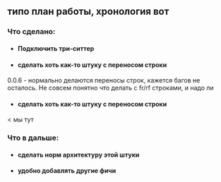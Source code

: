 ## типо план работы, хронология вот

### Что сделано:
- #### Подключить три-ситтер
- #### сделать хоть как-то штуку с переносом строки

0.0.6 - нормально делаются переносы строк, кажется багов не осталось. Не совсем понятно что делать с fr/rf строками, и надо ли

- #### сделать хоть как-то штуку с переносом строки

< мы тут

### Что в дальше:
- #### сделать норм архитектуру этой штуки
- #### удобно добавлять другие фичи
